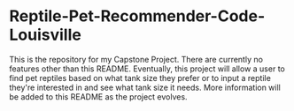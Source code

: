 # Reptile-Pet-Recommender-Code-Louisville
This is the repository for my Capstone Project. There are currently no features other than this README.
Eventually, this project will allow a user to find pet reptiles based on what tank size they prefer or to input a reptile they're interested in and see what tank size it needs.
More information will be added to this README as the project evolves.
